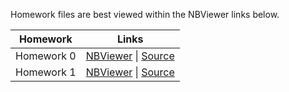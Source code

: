 Homework files are best viewed within the NBViewer links below.

| Homework  | Links         |
|:---------:|---------------|
| Homework 0 | [NBViewer](http://nbviewer.jupyter.org/github/kmsaumcis/mcis6123_sp17_dss/blob/master/homework/00/HW0.ipynb) \| [Source](./00/HW0.ipynb) |
|  Homework 1 | [NBViewer](http://nbviewer.jupyter.org/github/kmsaumcis/mcis6123_sp17_dss/blob/master/homework/01/HW1.ipynb) \| [Source](./01/HW1.ipynb) |
